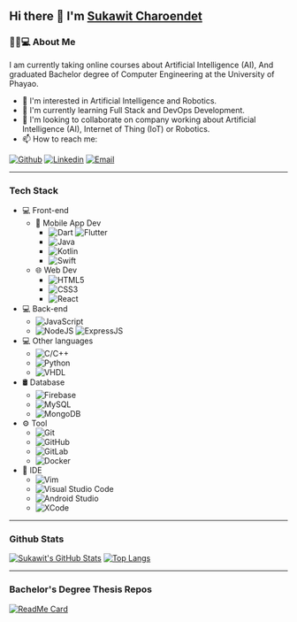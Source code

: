 ## Hi there 👋 I'm [Sukawit Charoendet](https://github.com/skwcrd)

### 👨🏻💻 About Me
I am currently taking online courses about Artificial Intelligence (AI), And graduated Bachelor degree of Computer Engineering at the University of Phayao.
- 👀 I'm interested in Artificial Intelligence and Robotics.
- 🌱 I'm currently learning Full Stack and DevOps Development.
- 💞️ I'm looking to collaborate on company working about Artificial Intelligence (AI), Internet of Thing (IoT) or Robotics.
- 📫 How to reach me:

[![Github](https://img.shields.io/badge/-Github-000?style=flat&logo=Github&logoColor=white)](https://github.com/skwcrd)
[![Linkedin](https://img.shields.io/badge/-LinkedIn-blue?style=flat&logo=Linkedin&logoColor=white)](https://www.linkedin.com/in/skwcrd)
[![Email](https://img.shields.io/badge/-Email-c14438?style=flat&logo=Gmail&logoColor=white)](mailto:sukawit.ch@hotmail.com)

---

### Tech Stack

- 💻 Front-end
  - 📱 Mobile App Dev
    - ![Dart](https://img.shields.io/badge/-Dart-1572B6?style=flat&logo=dart&logoColor=white) ![Flutter](https://img.shields.io/badge/-Flutter-1572B6?style=flat&logo=flutter&logoColor=white)
    - ![Java](https://img.shields.io/badge/-Java-F89820?style=flat&logo=Java&logoColor=white)
    - ![Kotlin](https://img.shields.io/badge/-Kotlin-333333?style=flat&logo=Kotlin)
    - ![Swift](https://img.shields.io/badge/-Swift-333333?style=flat&logo=Swift)
  - 🌐 Web Dev
    - ![HTML5](https://img.shields.io/badge/-HTML5-E34F26?style=flat&logo=HTML5&logoColor=white)
    - ![CSS3](https://img.shields.io/badge/-CSS3-1572B6?style=flat&logo=CSS3&logoColor=white)
    - ![React](https://img.shields.io/badge/-React-000000?style=flat&logo=react)
- 💻 Back-end
  - ![JavaScript](https://img.shields.io/badge/-JavaScript-eed718?style=flat&logo=javascript&logoColor=white)
  - ![NodeJS](https://img.shields.io/badge/-NodeJS-3C873A?style=flat&logo=node.js&logoColor=white) ![ExpressJS](https://img.shields.io/badge/-ExpressJS-787878?style=flat)
- 💻 Other languages
  - ![C/C++](https://img.shields.io/badge/-C%2FC++-659ad2?style=flat&logo=C%2B%2B&logoColor=white)
  - ![Python](https://img.shields.io/badge/-Python-333333?style=flat&logo=python)
  - ![VHDL](https://img.shields.io/badge/-VHDL-787878?style=flat)
- 🛢 Database
  - ![Firebase](https://img.shields.io/badge/-Firebase-FFA611?style=flat&logo=firebase&logoColor=white)
  - ![MySQL](https://img.shields.io/badge/-MySQL-F29111?style=flat&logo=mysql&logoColor=white)
  - ![MongoDB](https://img.shields.io/badge/-MongoDB-4DB33D?style=flat&logo=mongodb&logoColor=white)
- ⚙️ Tool
  - ![Git](https://img.shields.io/badge/-Git-F1502F?style=flat&logo=git&logoColor=white)
  - ![GitHub](https://img.shields.io/badge/-GitHub-000000?style=flat&logo=github&logoColor=white)
  - ![GitLab](https://img.shields.io/badge/-GitLab-333333?style=flat&logo=gitlab)
  - ![Docker](https://img.shields.io/badge/-Docker-1572B6?style=flat&logo=docker&logoColor=white)
- 🔧 IDE
  - ![Vim](https://img.shields.io/badge/-Vim-3C873A?style=flat&logo=vim&logoColor=white)
  - ![Visual Studio Code](https://img.shields.io/badge/-Visual%20Studio%20Code-007ACC?style=flat&logo=visual-studio-code&logoColor=white)
  - ![Android Studio](https://img.shields.io/badge/-Android%20Studio-333333?style=flat&logo=android-studio)
  - ![XCode](https://img.shields.io/badge/-XCode-333333?style=flat&logo=xcode)

---

### Github Stats

[![Sukawit's GitHub Stats](https://github-readme-stats.vercel.app/api?username=skwcrd&show_icons=true&hide_border=true)](https://github.com/skwcrd)
[![Top Langs](https://github-readme-stats.vercel.app/api/top-langs/?username=skwcrd&show_icons=true&layout=compact&hide_border=true)](https://github.com/skwcrd)

---

### Bachelor's Degree Thesis Repos

[![ReadMe Card](https://github-readme-stats.vercel.app/api/pin/?username=skwcrd&repo=long-life-burning&show_owner=true&hide_border=true)](https://github.com/skwcrd/long-life-burning)
